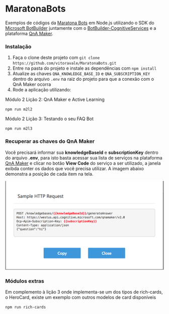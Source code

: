 MaratonaBots
==============

Exemplos de códigos da [Maratona Bots](https://ticapacitacion.com/curso/botspt/) em Node.js utilizando o SDK do [Microsoft BotBuilder](https://github.com/Microsoft/BotBuilder)
 juntamente com o [BotBuilder-CognitiveServices](https://github.com/Microsoft/BotBuilder-CognitiveServices/) e a plataforma [QnA Maker](https://qnamaker.ai/).

### Instalação

1. Faça o clone deste projeto com `git clone https://github.com/vitoravale/MaratonaBots.git`
2. Entre na pasta do projeto e instale as dependências com `npm install`
3. Atualize as chaves `QNA_KNOWLEDGE_BASE_ID` e `QNA_SUBSCRIPTION_KEY` dentro do arquivo `.env` na raiz do projeto para que a conexão com o QnA Maker ocorra
3. Rode a aplicação utilizando:
  
Módulo 2 Lição 2: QnA Maker e Active Learning 

```console
npm run m2l2
```

Módulo 2 Lição 3: Testando o seu FAQ Bot

```console
npm run m2l3
```

### Recuperar as chaves do QnA Maker

Você precisará informar sua **knowledgeBaseId** e **subscriptionKey** dentro do arquivo __.env__, para isto basta acessar sua lista de serviços na plataforma [QnA Maker](https://qnamaker.ai/) e clicar no botão __View Code__ do serviço a ser utilizado, a janela exibda conter os dados que você precisa utilizar. A imagem abaixo demonstra a posição de cada item na tela.

![Imagem da tela de exemplo de código da plataforma QnA Maker](/images/codigos.png)

### Módulos extras

Em complemento à lição 3 onde implementa-se um dos tipos de rich-cards, o HeroCard, existe um exemplo com outros modelos de card disponíveis
```console
npm run rich-cards
```